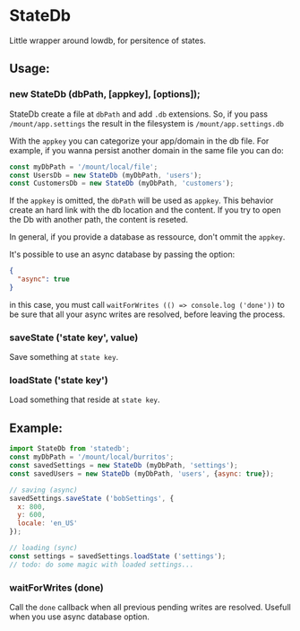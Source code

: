 # StateDb

Little wrapper around lowdb, for persitence of states.

## Usage:

### new StateDb (dbPath, [appkey], [options]);

StateDb create a file at `dbPath` and add `.db` extensions.
So, if you pass `/mount/app.settings` the result in the filesystem is
`/mount/app.settings.db`

With the `appkey` you can categorize your app/domain in the db file.
For example, if you wanna persist another domain in the same file you can
do:

```js
const myDbPath = '/mount/local/file';
const UsersDb = new StateDb (myDbPath, 'users');
const CustomersDb = new StateDb (myDbPath, 'customers');
```

If the `appkey` is omitted, the `dbPath` will be used as `appkey`.
This behavior create an hard link with the db location and the content.
If you try to open the Db with another path, the content is reseted.

In general, if you provide a database as ressource, don't ommit the `appkey`.

It's possible to use an async database by passing the option:
```json
{
  "async": true
}
```
in this case, you must call `waitForWrites (() => console.log ('done'))` to be
sure that all your async writes are resolved, before leaving the process.

### saveState ('state key', value)

Save something at `state key`.

### loadState ('state key')

Load something that reside at `state key`.

## Example:

```js
import StateDb from 'statedb';
const myDbPath = '/mount/local/burritos';
const savedSettings = new StateDb (myDbPath, 'settings');
const savedUsers = new StateDb (myDbPath, 'users', {async: true});

// saving (async)
savedSettings.saveState ('bobSettings', {
  x: 800,
  y: 600,
  locale: 'en_US'
});

// loading (sync)
const settings = savedSettings.loadState ('settings');
// todo: do some magic with loaded settings...
```

### waitForWrites (done)

Call the `done` callback when all previous pending writes are resolved.
Usefull when you use async database option.
